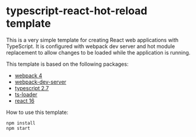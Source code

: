 # typescript-react-hot-reload template

This is a very simple template for creating React web applications with TypeScript. It is configured with webpack dev server  and hot module replacement to allow changes to be loaded while the application is running.

This template is based on the following packages: 

* [webpack 4](https://webpack.js.org/)
* [webpack-dev-server](https://github.com/webpack/webpack-dev-server)
* [typescript 2.7](http://www.typescriptlang.org/)
* [ts-loader](https://github.com/TypeStrong/ts-loader)
* [react 16](https://reactjs.org/)

How to use this template: 

```
npm install
npm start
```
